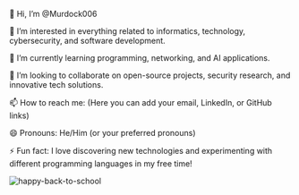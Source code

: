 👋 Hi, I’m @Murdock006

👀 I’m interested in everything related to informatics, technology, cybersecurity, and software development.

🌱 I’m currently learning programming, networking, and AI applications.

💞️ I’m looking to collaborate on open-source projects, security research, and innovative tech solutions.

📫 How to reach me: (Here you can add your email, LinkedIn, or GitHub links)

😄 Pronouns: He/Him (or your preferred pronouns)

⚡ Fun fact: I love discovering new technologies and experimenting with different programming languages in my free time!


![happy-back-to-school](https://github.com/user-attachments/assets/0b9e004c-cd08-495b-9a46-6d4c6e141b46)
